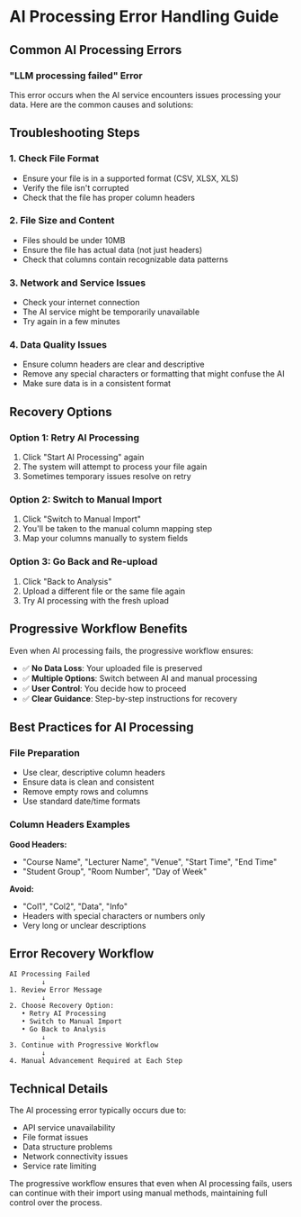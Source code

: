 # AI Processing Error Handling Guide

## Common AI Processing Errors

### "LLM processing failed" Error

This error occurs when the AI service encounters issues processing your data. Here are the common causes and solutions:

## Troubleshooting Steps

### 1. **Check File Format**
- Ensure your file is in a supported format (CSV, XLSX, XLS)
- Verify the file isn't corrupted
- Check that the file has proper column headers

### 2. **File Size and Content**
- Files should be under 10MB
- Ensure the file has actual data (not just headers)
- Check that columns contain recognizable data patterns

### 3. **Network and Service Issues**
- Check your internet connection
- The AI service might be temporarily unavailable
- Try again in a few minutes

### 4. **Data Quality Issues**
- Ensure column headers are clear and descriptive
- Remove any special characters or formatting that might confuse the AI
- Make sure data is in a consistent format

## Recovery Options

### Option 1: Retry AI Processing
1. Click "Start AI Processing" again
2. The system will attempt to process your file again
3. Sometimes temporary issues resolve on retry

### Option 2: Switch to Manual Import
1. Click "Switch to Manual Import"
2. You'll be taken to the manual column mapping step
3. Map your columns manually to system fields

### Option 3: Go Back and Re-upload
1. Click "Back to Analysis"
2. Upload a different file or the same file again
3. Try AI processing with the fresh upload

## Progressive Workflow Benefits

Even when AI processing fails, the progressive workflow ensures:

- ✅ **No Data Loss**: Your uploaded file is preserved
- ✅ **Multiple Options**: Switch between AI and manual processing
- ✅ **User Control**: You decide how to proceed
- ✅ **Clear Guidance**: Step-by-step instructions for recovery

## Best Practices for AI Processing

### File Preparation
- Use clear, descriptive column headers
- Ensure data is clean and consistent
- Remove empty rows and columns
- Use standard date/time formats

### Column Headers Examples
**Good Headers:**
- "Course Name", "Lecturer Name", "Venue", "Start Time", "End Time"
- "Student Group", "Room Number", "Day of Week"

**Avoid:**
- "Col1", "Col2", "Data", "Info"
- Headers with special characters or numbers only
- Very long or unclear descriptions

## Error Recovery Workflow

```
AI Processing Failed
        ↓
1. Review Error Message
        ↓
2. Choose Recovery Option:
   • Retry AI Processing
   • Switch to Manual Import  
   • Go Back to Analysis
        ↓
3. Continue with Progressive Workflow
        ↓
4. Manual Advancement Required at Each Step
```

## Technical Details

The AI processing error typically occurs due to:
- API service unavailability
- File format issues
- Data structure problems
- Network connectivity issues
- Service rate limiting

The progressive workflow ensures that even when AI processing fails, users can continue with their import using manual methods, maintaining full control over the process.